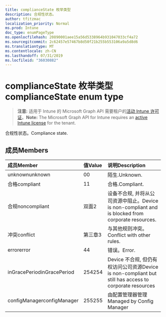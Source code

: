 ```yaml
---
title: complianceState 枚举类型
description: 合规性状态。
author: tfitzmac
localization_priority: Normal
ms.prod: Intune
doc_type: enumPageType
ms.openlocfilehash: 20890001aee15a56d5338964b931047033cf4a72
ms.sourcegitcommit: 2c62457e57467b8d50f21b255b553106a9a5d8d6
ms.translationtype: MT
ms.contentlocale: zh-CN
ms.lasthandoff: 07/31/2019
ms.locfileid: "36030882"
---
```

# <a name="compliancestate-enum-type"></a><span data-ttu-id="ff9d3-103">complianceState 枚举类型</span><span class="sxs-lookup"><span data-stu-id="ff9d3-103">complianceState enum type</span></span>

> <span data-ttu-id="ff9d3-104">**注意:** 适用于 Intune 的 Microsoft Graph API 需要租户的[活动 Intune 许可证](https://go.microsoft.com/fwlink/?linkid=839381)。</span><span class="sxs-lookup"><span data-stu-id="ff9d3-104">**Note:** The Microsoft Graph API for Intune requires an [active Intune license](https://go.microsoft.com/fwlink/?linkid=839381) for the tenant.</span></span>

<span data-ttu-id="ff9d3-105">合规性状态。</span><span class="sxs-lookup"><span data-stu-id="ff9d3-105">Compliance state.</span></span>

## <a name="members"></a><span data-ttu-id="ff9d3-106">成员</span><span class="sxs-lookup"><span data-stu-id="ff9d3-106">Members</span></span>
|<span data-ttu-id="ff9d3-107">成员</span><span class="sxs-lookup"><span data-stu-id="ff9d3-107">Member</span></span>|<span data-ttu-id="ff9d3-108">值</span><span class="sxs-lookup"><span data-stu-id="ff9d3-108">Value</span></span>|<span data-ttu-id="ff9d3-109">说明</span><span class="sxs-lookup"><span data-stu-id="ff9d3-109">Description</span></span>|
|:---|:---|:---|
|<span data-ttu-id="ff9d3-110">unknown</span><span class="sxs-lookup"><span data-stu-id="ff9d3-110">unknown</span></span>|<span data-ttu-id="ff9d3-111">0</span><span class="sxs-lookup"><span data-stu-id="ff9d3-111">0</span></span>|<span data-ttu-id="ff9d3-112">陌生.</span><span class="sxs-lookup"><span data-stu-id="ff9d3-112">Unknown.</span></span>|
|<span data-ttu-id="ff9d3-113">合格</span><span class="sxs-lookup"><span data-stu-id="ff9d3-113">compliant</span></span>|<span data-ttu-id="ff9d3-114">1</span><span class="sxs-lookup"><span data-stu-id="ff9d3-114">1</span></span>|<span data-ttu-id="ff9d3-115">合格.</span><span class="sxs-lookup"><span data-stu-id="ff9d3-115">Compliant.</span></span>|
|<span data-ttu-id="ff9d3-116">合规</span><span class="sxs-lookup"><span data-stu-id="ff9d3-116">noncompliant</span></span>|<span data-ttu-id="ff9d3-117">双面</span><span class="sxs-lookup"><span data-stu-id="ff9d3-117">2</span></span>|<span data-ttu-id="ff9d3-118">设备不合规, 并将从公司资源中阻止。</span><span class="sxs-lookup"><span data-stu-id="ff9d3-118">Device is non-compliant and is blocked from corporate resources.</span></span>|
|<span data-ttu-id="ff9d3-119">冲突</span><span class="sxs-lookup"><span data-stu-id="ff9d3-119">conflict</span></span>|<span data-ttu-id="ff9d3-120">第三章</span><span class="sxs-lookup"><span data-stu-id="ff9d3-120">3</span></span>|<span data-ttu-id="ff9d3-121">与其他规则冲突。</span><span class="sxs-lookup"><span data-stu-id="ff9d3-121">Conflict with other rules.</span></span>|
|<span data-ttu-id="ff9d3-122">error</span><span class="sxs-lookup"><span data-stu-id="ff9d3-122">error</span></span>|<span data-ttu-id="ff9d3-123">4</span><span class="sxs-lookup"><span data-stu-id="ff9d3-123">4</span></span>|<span data-ttu-id="ff9d3-124">错误。</span><span class="sxs-lookup"><span data-stu-id="ff9d3-124">Error.</span></span>|
|<span data-ttu-id="ff9d3-125">inGracePeriod</span><span class="sxs-lookup"><span data-stu-id="ff9d3-125">inGracePeriod</span></span>|<span data-ttu-id="ff9d3-126">254</span><span class="sxs-lookup"><span data-stu-id="ff9d3-126">254</span></span>|<span data-ttu-id="ff9d3-127">Device 不合规, 但仍有权访问公司资源</span><span class="sxs-lookup"><span data-stu-id="ff9d3-127">Device is non-compliant but still has access to corporate resources</span></span>|
|<span data-ttu-id="ff9d3-128">configManager</span><span class="sxs-lookup"><span data-stu-id="ff9d3-128">configManager</span></span>|<span data-ttu-id="ff9d3-129">255</span><span class="sxs-lookup"><span data-stu-id="ff9d3-129">255</span></span>|<span data-ttu-id="ff9d3-130">由配置管理器管理</span><span class="sxs-lookup"><span data-stu-id="ff9d3-130">Managed by Config Manager</span></span>|



